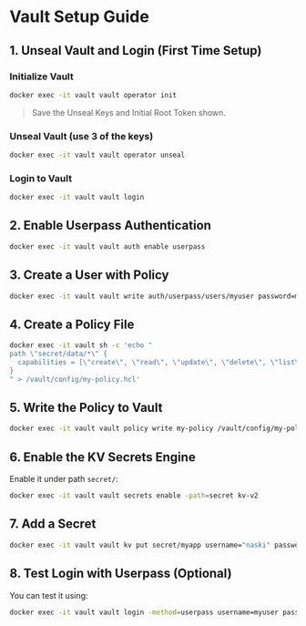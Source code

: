 # Vault Setup Guide

## 1. Unseal Vault and Login (First Time Setup)

### Initialize Vault

```sh
docker exec -it vault vault operator init
```

> Save the Unseal Keys and Initial Root Token shown.

### Unseal Vault (use 3 of the keys)

```sh
docker exec -it vault vault operator unseal
```

### Login to Vault

```sh
docker exec -it vault vault login
```

## 2. Enable Userpass Authentication

```sh
docker exec -it vault vault auth enable userpass
```

## 3. Create a User with Policy

```sh
docker exec -it vault vault write auth/userpass/users/myuser password=mypassword policies=my-policy
```

## 4. Create a Policy File

```sh
docker exec -it vault sh -c 'echo "
path \"secret/data/*\" {
  capabilities = [\"create\", \"read\", \"update\", \"delete\", \"list\"]
}
" > /vault/config/my-policy.hcl'
```

## 5. Write the Policy to Vault

```sh
docker exec -it vault vault policy write my-policy /vault/config/my-policy.hcl
```

## 6. Enable the KV Secrets Engine

Enable it under path `secret/`:

```sh
docker exec -it vault vault secrets enable -path=secret kv-v2
```

## 7. Add a Secret

```sh
docker exec -it vault vault kv put secret/myapp username="naski" password="supersecret123"
```

## 8. Test Login with Userpass (Optional)

You can test it using:

```sh
docker exec -it vault vault login -method=userpass username=myuser password=mypassword
```
